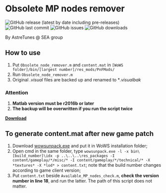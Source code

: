 # Obsolete MP nodes remover

![GitHub release (latest by date including pre-releases)](https://img.shields.io/github/v/release/SEA-group/Obsolete-MP-nodes-remover?include_prereleases)
![GitHub last commit](https://img.shields.io/github/last-commit/SEA-group/Obsolete-MP-nodes-remover)
![GitHub issues](https://img.shields.io/github/issues-raw/SEA-group/Obsolete-MP-nodes-remover)
![GitHub downloads](https://img.shields.io/github/downloads/SEA-group/Obsolete-MP-nodes-remover/total)

By AstreTunes @ SEA group

## How to use
1. Put `Obsolete_node_remover.m` and `content.mat` in `[WoWS folder]/bin/[largest number]/res_mods/PnFMods/`
2. Run `Obsolete_node_remover.m`
3. Original *.visual* files are backed up and renamed to **.visualbak*

### Attention
1. **Matlab version must be r2016b or later**
2. **The backup will be overwritten if you run the script twice**

**[Download](https://github.com/SEA-group/Obsolete-MP-nodes-remover/archive/Script_for_0.9.7.0.zip)**

## To generate content.mat after new game patch
1. Download [wowsunpack.exe](https://forum.worldofwarships.eu/topic/113847-all-wows-unpack-tool-unpack-game-client-resources/) and put it in WoWS installation folder;
2. Open cmd in the same folder, type `wowsunpack.exe -l -x bin\[build_number]\idx -p ..\..\..\res_packages -I content/gameplay/*/misc/* -I content/gameplay/*/technical/* -X *textures* -X *lod* > content.txt`; note that the build number changes according to game client version;
3. Put `content.txt` beside `Available_MP_nodes_check.m`, **check the version number in line 18**, and run the latter. The path of this script does not matter.

